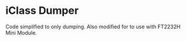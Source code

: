 iClass Dumper
====

Code simplified to only dumping. Also modified for to use with FT2232H Mini Module.
